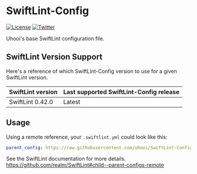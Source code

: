 # SwiftLint-Config

[![License](https://img.shields.io/github/license/uhooi/SwiftLint-Config)](https://github.com/uhooi/SwiftLint-Config/blob/master/LICENSE)
[![Twitter](https://img.shields.io/twitter/url?style=social&url=https%3A%2F%2Ftwitter.com%2Fthe_uhooi)](https://twitter.com/the_uhooi)

Uhooi's base SwiftLint configuration file.

## SwiftLint Version Support

Here's a reference of which SwiftLint-Config version to use for a given SwiftLint version.

|SwiftLint version|Last supported SwiftLint-Config release|
|:--|:--|
|SwiftLint 0.42.0|Latest|

## Usage

Using a remote reference, your `.swiftlint.yml` could look like this:

```yaml
parent_config: https://raw.githubusercontent.com/uhooi/SwiftLint-Config/v1.0.0/uhooi-base-swiftlint-config.yml
```

See the SwiftLint documentation for more details.  
https://github.com/realm/SwiftLint#child--parent-configs-remote
